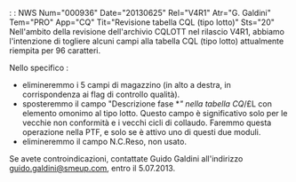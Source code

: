  :  : NWS Num="000936" Date="20130625" Rel="V4R1" Atr="G. Galdini" Tem="PRO" App="CQ" Tit="Revisione tabella CQL (tipo lotto)" Sts="20"
Nell'ambito della revisione dell'archivio CQLOTT nel rilascio V4R1, abbiamo l'intenzione di togliere
alcuni campi alla tabella CQL (tipo lotto) attualmente riempita per 96 caratteri.

Nello specifico : 
- elimineremmo i 5 campi di magazzino (in alto a destra, in corrispondenza ai flag di controllo
qualità).
- sposteremmo il campo "Descrizione fase **" nella tabella CQ*/£L con elemento omonimo al tipo
lotto. Questo campo è significativo solo per le vecchie non conformità e i vecchi cicli di collaudo.
Faremmo questa operazione nella PTF, e solo se è attivo uno di questi due moduli.
- elimineremmo il campo N.C.Reso, non usato.

Se avete controindicazioni, contattate Guido Galdini all'indirizzo guido.galdini@smeup.com, entro il 5.07.2013.
